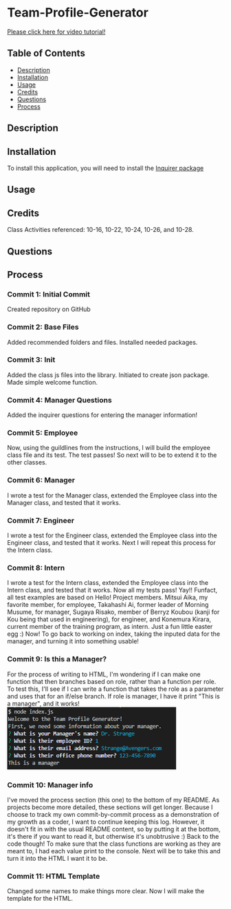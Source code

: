 # Team-Profile-Generator

[Please click here for video tutorial!]()

## Table of Contents

* [Description](#description)
* [Installation](#installation)
* [Usage](#usage)
* [Credits](#credits)
* [Questions](#questions)
* [Process](#process)

## Description 

## Installation 

To install this application, you will need to install the [Inquirer package](https://www.npmjs.com/package/inquirer)

## Usage

## Credits
Class Activities referenced: 10-16, 10-22, 10-24, 10-26, and 10-28.

## Questions

## Process

### Commit 1: Initial Commit
Created repository on GitHub

### Commit 2: Base Files
Added recommended folders and files. Installed needed packages.

### Commit 3: Init
Added the class js files into the library. Initiated to create json package. Made simple welcome function. 

### Commit 4: Manager Questions
Added the inquirer questions for entering the manager information!

### Commit 5: Employee
Now, using the guildlines from the instructions, I will build the employee class file and its test. The test passes! So next will to be to extend it to the other classes. 

### Commit 6: Manager
I wrote a test for the Manager class, extended the Employee class into the Manager class, and tested that it works. 

### Commit 7: Engineer
I wrote a test for the Engineer class, extended the Employee class into the Engineer class, and tested that it works. Next I will repeat this process for the Intern class. 

### Commit 8: Intern
I wrote a test for the Intern class, extended the Employee class into the Intern class, and tested that it works. Now all my tests pass! Yay!! Funfact, all test examples are based on Hello! Project members. Mitsui Aika, my favorite member, for employee, Takahashi Ai, former leader of Morning Musume, for manager, Sugaya Risako, member of Berryz Koubou (kanji for Kou being that used in engineering), for engineer, and Konemura Kirara, current member of the training program, as intern. Just a fun little easter egg :) Now! To go back to working on index, taking the inputed data for the manager, and turning it into something usable! 

### Commit 9: Is this a Manager?
For the process of writing to HTML, I'm wondering if I can make one function that then branches based on role, rather than a function per role. To test this, I'll see if I can write a function that takes the role as a parameter and uses that for an if/else branch. If role is manager, I have it print "This is a manager", and it works!
![image of a sample entry returning 'This is a manager'](https://github.com/Kayn-Pleiades/Team-Profile-Generator/blob/main/assets/img/isthisamanager.PNG)

### Commit 10: Manager info
I've moved the process section (this one) to the bottom of my README. As projects become more detailed, these sections will get longer. Because I choose to track my own commit-by-commit process as a demonstration of my growth as a coder, I want to continue keeping this log. However, it doesn't fit in with the usual README content, so by putting it at the bottom, it's there if you want to read it, but otherwise it's unobtrusive :) Back to the code though! To make sure that the class functions are working as they are meant to, I had each value print to the console. Next will be to take this and turn it into the HTML I want it to be.

### Commit 11: HTML Template
Changed some names to make things more clear. Now I will make the template for the HTML. 